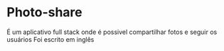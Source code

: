 # Photo-share

É um aplicativo full stack onde é possivel compartilhar fotos e seguir os usuários
Foi escrito em inglês
